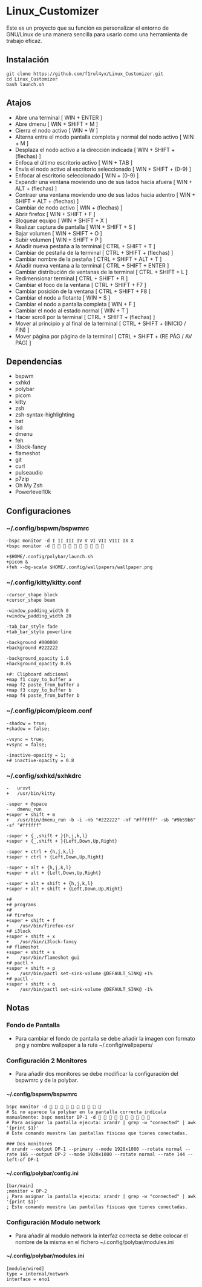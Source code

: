 # Linux_Customizer

Este es un proyecto que su función es personalizar el entorno de GNU/Linux de una manera sencilla para usarlo como una herramienta de trabajo eficaz.

## Instalación

```
git clone https://github.com/f1rul4yx/Linux_Customizer.git
cd Linux_Customizer
bash launch.sh
```

## Atajos

- Abre una terminal [ WIN + ENTER ]
- Abre dmenu [ WIN + SHIFT + M ]
- Cierra el nodo activo [ WIN + W ]
- Alterna entre el modo pantalla completa y normal del nodo activo [ WIN + M ]
- Desplaza el nodo activo a la dirección indicada [ WIN + SHIFT + (flechas) ]
- Enfoca el último escritorio activo [ WIN + TAB ]
- Envía el nodo activo al escritorio seleccionado [ WIN + SHIFT + (0-9) ]
- Enfocar al escritorio seleccionado [ WIN + (0-9) ]
- Expandir una ventana moviendo uno de sus lados hacia afuera [ WIN + ALT + (flechas) ]
- Contraer una ventana moviendo uno de sus lados hacia adentro [ WIN + SHIFT + ALT + (flechas) ]
- Cambiar de nodo activo [ WIN + (flechas) ]
- Abrir firefox [ WIN + SHIFT + F ]
- Bloquear equipo [ WIN + SHIFT + X ]
- Realizar captura de pantalla [ WIN + SHIFT + S ]
- Bajar volumen [ WIN + SHIFT + O ]
- Subir volumen [ WIN + SHIFT + P ]
- Añadir nueva pestaña a la terminal [ CTRL + SHIFT + T ]
- Cambiar de pestaña de la terminal [ CTRL + SHIFT + (flechas) ]
- Cambiar nombre de la pestaña [ CTRL + SHIFT + ALT + T ]
- Añadir nueva ventana a la terminal [ CTRL + SHIFT + ENTER ]
- Cambiar distribución de ventanas de la terminal [ CTRL + SHIFT + L ]
- Redimensionar terminal [ CTRL + SHIFT + R ]
- Cambiar el foco de la ventana [ CTRL + SHIFT + F7 ]
- Cambiar posición de la ventana [ CTRL + SHIFT + F8 ]
- Cambiar el nodo a flotante [ WIN + S ]
- Cambiar el nodo a pantalla completa [ WIN + F ]
- Cambiar el nodo al estado normal [ WIN + T ]
- Hacer scroll por la terminal [ CTRL + SHIFT + (flechas) ]
- Mover al principio y al final de la terminal [ CTRL + SHIFT + (INICIO / FIN) ]
- Mover página por página de la terminal [ CTRL + SHIFT + (RE PÁG / AV PÁG) ]

## Dependencias

- bspwm
- sxhkd
- polybar
- picom
- kitty
- zsh
- zsh-syntax-highlighting
- bat
- lsd
- dmenu
- feh
- i3lock-fancy
- flameshot
- git
- curl
- pulseaudio
- p7zip
- Oh My Zsh
- Powerlevel10k

## Configuraciones

### ~/.config/bspwm/bspwmrc

```
-bspc monitor -d I II III IV V VI VII VIII IX X
+bspc monitor -d          
```

```
+$HOME/.config/polybar/launch.sh
+picom &
+feh --bg-scale $HOME/.config/wallpapers/wallpaper.png
```

### ~/.config/kitty/kitty.conf

```
-cursor_shape block
+cursor_shape beam
```

```
-window_padding_width 0
+window_padding_width 20
```

```
-tab_bar_style fade
+tab_bar_style powerline
```

```
-background #000000
+background #222222
```

```
-background_opacity 1.0
+background_opacity 0.85
```

```
+#: Clipboard adicional
+map f1 copy_to_buffer a
+map f2 paste_from_buffer a
+map f3 copy_to_buffer b
+map f4 paste_from_buffer b
```

### ~/.config/picom/picom.conf

```
-shadow = true;
+shadow = false;
```

```
-vsync = true;
+vsync = false;
```

```
-inactive-opacity = 1;
+# inactive-opacity = 0.8
```

### ~/.config/sxhkd/sxhkdrc

```
-	urxvt
+	/usr/bin/kitty
```

```
-super + @space
-	dmenu_run
+super + shift + m
+	/usr/bin/dmenu_run -b -i -nb "#222222" -nf "#ffffff" -sb "#9b59b6" -sf "#ffffff"
```

```
-super + {_,shift + }{h,j,k,l}
+super + {_,shift + }{Left,Down,Up,Right}
```

```
-super + ctrl + {h,j,k,l}
+super + ctrl + {Left,Down,Up,Right}
```

```
-super + alt + {h,j,k,l}
+super + alt + {Left,Down,Up,Right}
```

```
-super + alt + shift + {h,j,k,l}
+super + alt + shift + {Left,Down,Up,Right}
```

```
+#
+# programs
+#
+# firefox
+super + shift + f
+    /usr/bin/firefox-esr
+# i3lock
+super + shift + x
+    /usr/bin/i3lock-fancy
+# flameshot
+super + shift + s
+    /usr/bin/flameshot gui
+# pactl +
+super + shift + p
+    /usr/bin/pactl set-sink-volume @DEFAULT_SINK@ +1%
+# pactl -
+super + shift + o
+    /usr/bin/pactl set-sink-volume @DEFAULT_SINK@ -1%
```

## Notas

### Fondo de Pantalla

- Para cambiar el fondo de pantalla se debe añadir la imagen con formato png y nombre wallpaper a la ruta ~/.config/wallpapers/

### Configuración 2 Monitores

- Para añadir dos monitores se debe modificar la configuración del bspwmrc y de la polybar.

#### ~/.config/bspwm/bspwmrc

```
bspc monitor -d          
# Si no aparece la polybar en la pantalla correcta indícala manualmente: bspc monitor DP-1 -d          
# Para asignar la pantalla ejecuta: xrandr | grep -w "connected" | awk '{print $1}'
# Este comando muestra las pantallas físicas que tienes conectadas.
```

```
### Dos monitores
# xrandr --output DP-1 --primary --mode 1920x1080 --rotate normal --rate 165 --output DP-2 --mode 1920x1080 --rotate normal --rate 144 --left-of DP-1
```

#### ~/.config/polybar/config.ini

```
[bar/main]
;monitor = DP-2
; Para asignar la pantalla ejecuta: xrandr | grep -w "connected" | awk '{print $1}'
; Este comando muestra las pantallas físicas que tienes conectadas.
```

### Configuración Modulo network

- Para añadir al modulo network la interfaz correcta se debe colocar el nombre de la misma en el fichero ~/.config/polybar/modules.ini

#### ~/.config/polybar/modules.ini

```
[module/wired]
type = internal/network
interface = eno1
```
